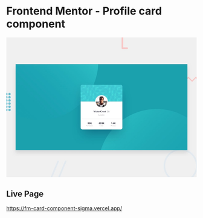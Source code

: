 # Frontend Mentor - Profile card component

![Design preview for the Profile card component coding challenge](./design/desktop-preview.jpg)

## Live Page

https://fm-card-component-sigma.vercel.app/
